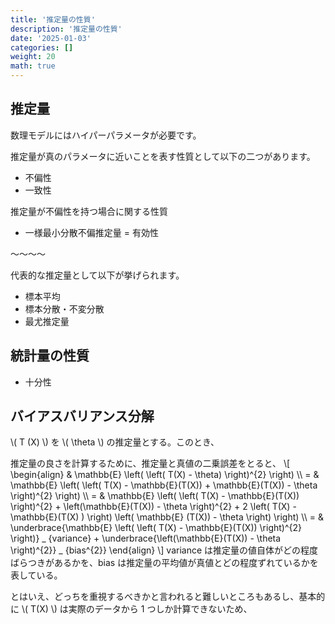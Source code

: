 ```yaml
---
title: '推定量の性質'
description: '推定量の性質'
date: '2025-01-03'
categories: []
weight: 20
math: true
---
```


## 推定量

数理モデルにはハイパーパラメータが必要です。

推定量が真のパラメータに近いことを表す性質として以下の二つがあります。

- 不偏性
- 一致性

推定量が不偏性を持つ場合に関する性質

- 一様最小分散不偏推定量 = 有効性

～～～～

代表的な推定量として以下が挙げられます。

- 標本平均
- 標本分散・不変分散
- 最尤推定量

## 統計量の性質

- 十分性



## バイアスバリアンス分解

\\( T (X) \\) を \\( \theta \\) の推定量とする。このとき、

推定量の良さを計算するために、推定量と真値の二乗誤差をとると、
\\[ \\begin{align} & \\mathbb{E} \\left( \\left( T(X) - \\theta) \\right)^{2} \\right) \\\\ = & \\mathbb{E} \\left( \\left( T(X) - \\mathbb{E}(T(X)) + \\mathbb{E}(T(X)) - \\theta \\right)^{2} \\right) \\\\ = & \\mathbb{E} \\left( \\left( T(X) - \\mathbb{E}(T(X)) \\right)^{2} + \\left(\\mathbb{E}(T(X)) - \\theta \\right)^{2} + 2 \\left( T(X) -\\mathbb{E}(T(X) ) \\right) \\left( \\mathbb{E} (T(X)) - \\theta \\right) \\right) \\\\ = & \\underbrace{\\mathbb{E} \\left( \\left( T(X) - \\mathbb{E}(T(X)) \\right)^{2} \\right)} _ {variance} + \\underbrace{\\left(\\mathbb{E}(T(X)) - \\theta \\right)^{2}} _ {bias^{2}} \\end{align} \\]
variance は推定量の値自体がどの程度ばらつきがあるかを、bias は推定量の平均値が真値とどの程度ずれているかを表している。

とはいえ、どっちを重視するべきかと言われると難しいところもあるし、基本的に \\( T(X) \\) は実際のデータから 1 つしか計算できないため、

## 
